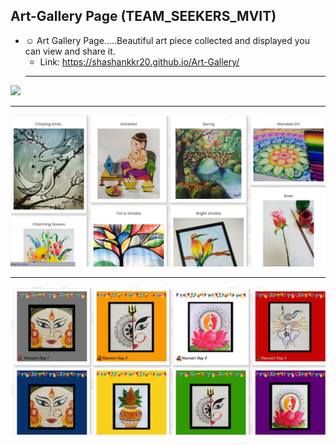 ## Art-Gallery Page (TEAM_SEEKERS_MVIT)
- ☺️ Art Gallery Page.....Beautiful art piece collected and displayed you can view and share it.
  - Link: https://shashankkr20.github.io/Art-Gallery/
  ---
![](https://github.com/shashankkr20/Art-Gallery/blob/main/1.JPG)


---
![](2.JPG)

---
![](3.JPG)
